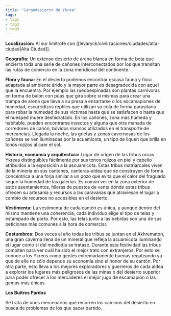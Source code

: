 ```yaml
---
title: "Largodesierto de Ykrea" 
tags: 
- tag1 
- tag2
- tag3
---
```


**Localización:** Al sur limítrofe con [[levaryck/civilizaciones/ciudades/alta-ciudad|Alta Ciudad]].

**Geografía:** Un extenso desierto de arena blanca en forma de bota que encierra toda una serie de cañones interconectados por los que transitan las rutas de comercio en la zona meridional del continente.

**Flora y fauna:** En el desierto podemos encontrar escasa fauna y flora adaptada al ambiente árido y la mayor parte es desagradecida con aquel que la encuentra. Por ejemplo las ruedoespinadas son plantas carnívoras en forma de balón con púas que gira sobre sí mismas para crear una trampa de arena que lleve a su presa a ensartarse o los escamapiones de humedad, escurridizos reptiles que utilizan su cola de forma parasitaria para robar la humedad de sus víctimas hasta que se satisfacen o hasta que el huésped muere deshidratado. En los cañones, zona más húmeda y habitable, pueden encontrarse insectos y alguna que otra manada de corredores de cañón, bóvidos mansos utilizados en el transporte de mercancías. Llegada la noche, las grietas y zonas cavernosas de los cañones se ven iluminadas por la acuamicota, un tipo de liquen que brilla en tonos rojizos al caer el sol.

**Historia, economía y arquitectura:** Lugar de origen de las tribus orcas Ykreas distinguibles fácilmente por sus tonos rojizos en piel y cabello atribuidos a la exposición a la ascuamicota. Estas tribus matriarcales viven de la minería en sus cantones, canteras-aldea que se construyen de forma concéntrica a una forja similar a un pozo que evita que el calor del fraguado seque la humedad de las galerías. Es común ver en la zona exterior de estos asentamientos, hileras de puestos de venta dónde estas tribus ofrecen su artesanía y recursos a las caravanas que atraviesan el lugar a cambio de recursos no accesibles en el desierto.

**Vestimenta:** La vestimenta de cada cantón es única, y aunque dentro del mismo mantiene una coherencia, cada individuo elige el tipo de telas y estampado de porta. Por esto, las telas junto a las bebidas son una de sus peticiones más comunes a la hora de comerciar.

**Costumbres:** Dos veces al año todas las tribus se juntan en el Akhrematon, una gran caverna llena de un mineral que refleja la acuamicota iluminando el lugar como si del mediodía se tratase. Durante esta festividad las tribus compiten para ver cuál ha sido el mejor trato con extranjeros. Por esto se conoce a los Ykreos como gentes extremadamente buenas regateando ya que de ello no sólo depende su economía sino el honor de su cantón. Por otra parte, esto lleva a los mejores exploradores y guerreros de cada aldea a explorar los lugares más peligrosos de las minas o del desierto superior para poder ofrecer a los mercaderes el mejor jugo de escamapión o las gemas más únicas.

**Los Buitres Pardos**

Se trata de unos mercenarios que recorren los caminos del desierto en busca de problemas de los que sacar partido.